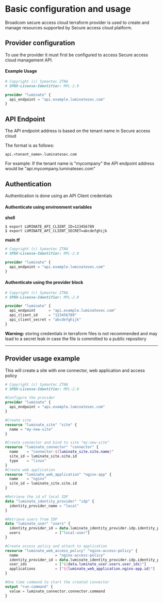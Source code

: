 Basic configuration and usage
==========

Broadcom secure access cloud terraform provider is used to create and
manage resources supported by Secure access cloud platform.

Provider configuration
-----------

To use the provider it must first be configured to access Secure access
cloud management API.

#### Example Usage

```terraform
# Copyright (c) Symantec ZTNA
# SPDX-License-Identifier: MPL-2.0

provider "luminate" {
  api_endpoint = "api.example.luminatesec.com"
}
```

API Endpoint
------

The API endpoint address is based on the tenant name in Secure access
cloud

The format is as follows:
```
api.<tenant_name>.luminatesec.com
```
For example:
If the tenant name is "mycompany" the API endpoint address would be
"api.mycompany.luminatesec.com"

Authentication
-------

Authentication is done using an API Client credentials

#### Authenticate using environment variables

**shell**
```
$ export LUMINATE_API_CLIENT_ID=123456789
$ export LUMINATE_API_CLIENT_SECRET=abcdefghijk
```

**main.<span></span>tf**

```terraform
# Copyright (c) Symantec ZTNA
# SPDX-License-Identifier: MPL-2.0

provider "luminate" {
  api_endpoint = "api.example.luminatesec.com"
}
```

#### Authenticate using the provider block

```terraform
# Copyright (c) Symantec ZTNA
# SPDX-License-Identifier: MPL-2.0

provider "luminate" {
  api_endpoint      = "api.example.luminatesec.com"
  api_client_id     = "123456789"
  api_client_secret = "abcdefghijk"
}
```

  **Warning:** storing credentials in terraform files is not recommended and may lead to a secret leak in case the file is committed to a public repository

------

Provider usage example
-----------

This will create a site with one connector, web application and access
policy

```terraform
# Copyright (c) Symantec ZTNA
# SPDX-License-Identifier: MPL-2.0

#Configure the provider
provider "luminate" {
  api_endpoint = "api.example.luminatesec.com"
}

#Create site
resource "luminate_site" "site" {
  name = "my-new-site"
}

#Create connector and bind to site "my-new-site"
resource "luminate_connector" "connector" {
  name    = "connector-${luminate_site.site.name}"
  site_id = luminate_site.site.id
  type    = "linux"
}
#Create web application
resource "luminate_web_application" "nginx-app" {
  name    = "nginx"
  site_id = luminate_site.site.id
}

#Retrieve the id of local IDP
data "luminate_identity_provider" "idp" {
  identity_provider_name = "local"
}

#Retrieve users from IDP
data "luminate_user" "users" {
  identity_provider_id = data.luminate_identity_provider.idp.identity_provider_id
  users                = ["local-user"]
}

#Create access policy and attach to application
resource "luminate_web_access_policy" "nginx-access-policy" {
  name                 = "nginx-access-policy"
  identity_provider_id = data.luminate_identity_provider.idp.identity_provider_id
  user_ids             = ["${data.luminate_user.users.user_ids}"]
  applications         = ["${luminate_web_application.nginx-app.id}"]
}

#One time command to start the created connector
output "run-command" {
  value = luminate_connector.connector.command
}
```
